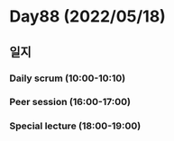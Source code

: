 # Day88 (2022/05/18)

## 일지

### Daily scrum (10:00-10:10)

### Peer session (16:00-17:00)

### Special lecture (18:00-19:00)
